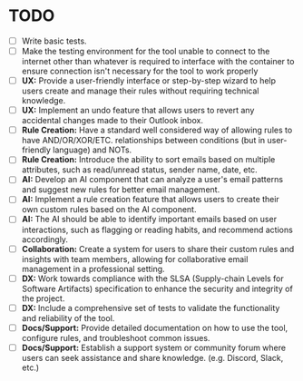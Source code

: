 # TODO

- [ ] Write basic tests.
- [ ] Make the testing environment for the tool unable to connect to the internet other than whatever is required to interface with the container to ensure connection isn't necessary for the tool to work properly
- [ ] **UX:** Provide a user-friendly interface or step-by-step wizard to help users create and manage their rules without requiring technical knowledge.
- [ ] **UX:** Implement an undo feature that allows users to revert any accidental changes made to their Outlook inbox.
- [ ] **Rule Creation:** Have a standard well considered way of allowing rules to have AND/OR/XOR/ETC. relationships between conditions (but in user-friendly language) and NOTs.
- [ ] **Rule Creation:** Introduce the ability to sort emails based on multiple attributes, such as read/unread status, sender name, date, etc.
- [ ] **AI:** Develop an AI component that can analyze a user's email patterns and suggest new rules for better email management.
- [ ] **AI:** Implement a rule creation feature that allows users to create their own custom rules based on the AI component.
- [ ] **AI:** The AI should be able to identify important emails based on user interactions, such as flagging or reading habits, and recommend actions accordingly.
- [ ] **Collaboration:** Create a system for users to share their custom rules and insights with team members, allowing for collaborative email management in a professional setting.
- [ ] **DX:** Work towards compliance with the SLSA (Supply-chain Levels for Software Artifacts) specification to enhance the security and integrity of the project.
- [ ] **DX:** Include a comprehensive set of tests to validate the functionality and reliability of the tool.
- [ ] **Docs/Support:** Provide detailed documentation on how to use the tool, configure rules, and troubleshoot common issues.
- [ ] **Docs/Support:** Establish a support system or community forum where users can seek assistance and share knowledge. (e.g. Discord, Slack, etc.)
